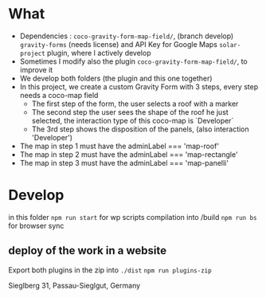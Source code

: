 # What 

- Dependencies : 
  `coco-gravity-form-map-field/`, (branch develop)
  `gravity-forms` (needs license) and API Key for Google Maps
  `solar-project` plugin, where I actively develop
- Sometimes I modify also the plugin `coco-gravity-form-map-field/`, to improve it  
- We develop both folders (the plugin and this one together)
- In this project, we create a custom Gravity Form with 3 steps, every step needs a coco-map field
  - The first step of the form, the user selects a roof with a marker
  - The second step the user sees the shape of the roof he just selected, the interaction type of this coco-map is ´Developer´
  - The 3rd step shows the disposition of the panels, (also interaction 'Developer')
- The map in step 1 must have the adminLabel === 'map-roof'
- The map in step 2 must have the adminLabel === 'map-rectangle'
- The map in step 3 must have the adminLabel === 'map-panelli'

# Develop

  in this folder
  `npm run start` for wp scripts compilation into /build
  `npm run bs` for browser sync

## deploy of the work in a website

Export both plugins in the zip into `./dist`
`npm run plugins-zip`

  Sieglberg 31, Passau-Sieglgut, Germany